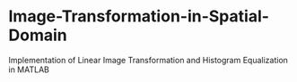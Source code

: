 # Image-Transformation-in-Spatial-Domain
Implementation of Linear Image Transformation and Histogram Equalization in MATLAB
